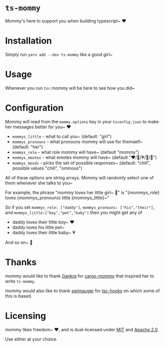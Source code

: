 # `ts-mommy`

Mommy's here to support you when building typescript~ ❤️

# Installation

Simply run `yarn add --dev ts-mommy` like a good girl~

# Usage

Whenever you run `tsc` mommy will be here to see how you did~

# Configuration

Mommy will read from the `mommy.options` key in your `tsconfig.json` to make her messages better for you~ ❤️

* `mommys_little` - what to call you~ (default: "girl")
* `mommys_pronouns` - what pronouns mommy will use for themself~ (default: "her")
* `mommys_role` - what role mommy will have~ (default "mommy")
* `mommys_emotes` - what emotes mommy will have~ (default "❤️/💖/💗/💓/💞")
* `mommys_moods` - picks the set of possible responses~ (default: "chill", possible values "chill", "ominous")

All of these options are string arrays. Mommy will randomly select one of them whenever she talks to you~

For example, the phrase "mommy loves her little girl~ 💞" is "{mommys_role} loves {mommys_pronouns} little {mommys_little}~"

So if you set `mommys_role: ["daddy"]`, `mommys_pronouns: ["his","their"]`, and `mommys_little:["boy","pet","baby"]` then you might get any of

* daddy loves their little boy~ ❤️
* daddy loves his little pet~
* daddy loves their little baby~ 💗

And so on~ 💓

# Thanks

mommy would like to thank [Gankra](https://github.com/Gankra) for [cargo-mommy](https://github.com/Gankra/cargo-mommy) that inspired her to write `ts-mommy`.

mommy would also like to thank [swimauger](https://github.com/swimauger) for [tsc-hooks](https://github.com/swimauger/tsc-hooks) on which some of this is based.

# Licensing
mommy likes freedom~ ❤️, and is dual-licensed under [MIT](LICENSE-MIT) and [Apache 2.0](LICENSE-APACHE).

Use either at your choice.
